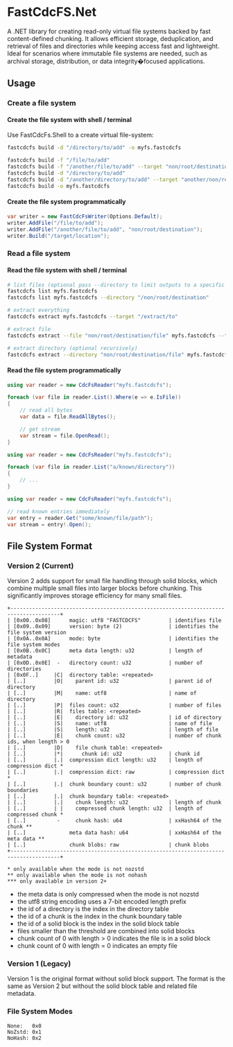 # FastCdcFS.Net

A .NET library for creating read-only virtual file systems backed by fast content-defined chunking. It allows efficient storage, deduplication, and retrieval of files and directories while keeping access fast and lightweight. Ideal for scenarios where immutable file systems are needed, such as archival storage, distribution, or data integrity�focused applications.

## Usage

### Create a file system

#### Create the file system with shell / terminal

Use FastCdcFs.Shell to a create virtual file-system:

```bash
fastcdcfs build -d "/directory/to/add" -o myfs.fastcdcfs
```

```bash
fastcdcfs build -f "/file/to/add"
fastcdcfs build -f "/another/file/to/add" --target "non/root/destination"
fastcdcfs build -d "/directory/to/add"
fastcdcfs build -d "/another/directory/to/add" --target "another/non/root/destination" --recursive
fastcdcfs build -o myfs.fastcdcfs
```

#### Create the file system programmatically

```csharp
var writer = new FastCdcFsWriter(Options.Default);
writer.AddFile("/file/to/add");
writer.AddFile("/another/file/to/add", "non/root/destination");
writer.Build("/target/location");
```

### Read a file system

#### Read the file system with shell / terminal

```bash
# list files (optional pass --directory to limit outputs to a specific directory)
fastcdcfs list myfs.fastcdcfs
fastcdcfs list myfs.fastcdcfs --directory "/non/root/destination"

# extract everything
fastcdcfs extract myfs.fastcdcfs --target "/extract/to"

# extract file
fastcdcfs extract --file "non/root/destination/file" myfs.fastcdcfs --target "/extract/to"

# extract directory (optional recursively)
fastcdcfs extract --directory "non/root/destination/file" myfs.fastcdcfs --target "/extract/to"
```
#### Read the file system programmatically

```csharp
using var reader = new CdcFsReader("myfs.fastcdcfs");

foreach (var file in reader.List().Where(e => e.IsFile))
{
    // read all bytes
    var data = file.ReadAllBytes();

    // get stream
    var stream = file.OpenRead();
}
```

```csharp
using var reader = new CdcFsReader("myfs.fastcdcfs");

foreach (var file in reader.List("a/known/directory"))
{
    // ...
}
```

```csharp
using var reader = new CdcFsReader("myfs.fastcdcfs");

// read known entries immediately
var entry = reader.Get("some/known/file/path");
var stream = entry!.Open();
```

## File System Format

### Version 2 (Current)

Version 2 adds support for small file handling through solid blocks, which combine multiple small files into larger blocks before chunking. This significantly improves storage efficiency for many small files.

```
+--------------------------------------------------------------------------------------+
| [0x00..0x08]      magic: utf8 "FASTCDCFS"         | identifies file
| [0x09..0x09]      version: byte (2)               | identifies the file system version
| [0x0A..0x0A]      mode: byte                      | identifies the file system modes
| [0x0B..0x0C]      meta data length: u32           | length of metadata
| [0x0D..0x0E]  -   directory count: u32            | number of directories
| [0x0F..]     |C|  directory table: <repeated>
| [..]         |O|    parent id: u32                | parent id of directory
| [..]         |M|    name: utf8                    | name of directory
| [..]         |P|  files count: u32                | number of files
| [..]         |R|  files table: <repeated>
| [..]         |E|    directory id: u32             | id of directory
| [..]         |S|    name: utf8                    | name of file
| [..]         |S|    length: u32                   | length of file
| [..]         |E|    chunk count: u32              | number of chunk ids, when length > 0
| [..]         |D|    file chunk table: <repeated>
| [..]         |*|      chunk id: u32               | chunk id
| [..]         |.|  compression dict length: u32    | length of compression dict *
| [..]         |.|  compression dict: raw           | compression dict *
| [..]         |.|  chunk boundary count: u32       | number of chunk boundaries
| [..]         |.|  chunk boundary table: <repeated>
| [..]         |.|    chunk length: u32             | length of chunk
| [..]         | |    compressed chunk length: u32  | length of compressed chunk *
| [..]          -     chunk hash: u64               | xxHash64 of the chunk **
| [..]              meta data hash: u64             | xxHash64 of the meta data **
| [..]              chunk blobs: raw                | chunk blobs
+--------------------------------------------------------------------------------------+

* only available when the mode is not nozstd
** only available when the mode is not nohash
*** only available in version 2+
```

- the meta data is only compressed when the mode is not nozstd
- the utf8 string encoding uses a 7-bit encoded length prefix
- the id of a directory is the index in the directory table
- the id of a chunk is the index in the chunk boundary table
- the id of a solid block is the index in the solid block table
- files smaller than the threshold are combined into solid blocks
- chunk count of 0 with length > 0 indicates the file is in a solid block
- chunk count of 0 with length = 0 indicates an empty file

### Version 1 (Legacy)

Version 1 is the original format without solid block support. The format is the same as Version 2 but without the solid block table and related file metadata.

### File System Modes

```
None:   0x0
NoZstd: 0x1
NoHash: 0x2
```